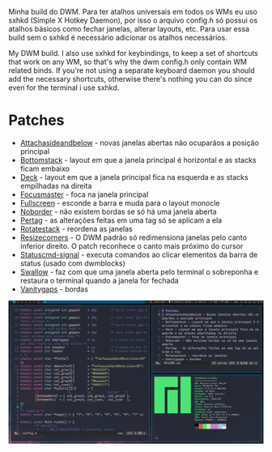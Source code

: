 Minha build do DWM. Para ter atalhos universais em todos os WMs eu uso sxhkd (Simple X Hotkey Daemon), por isso o arquivo config.h só possui os atalhos básicos como fechar janelas, alterar layouts, etc. Para usar essa build sem o sxhkd é necessário adicionar os atalhos necessários.

My DWM build. I also use sxhkd for keybindings, to keep a set of shortcuts that work on any WM, so that's why the dwm config.h only contain WM related binds. If you're not using a separate keyboard daemon you should add the necessary shortcuts, otherwise there's nothing you can do since even for the terminal i use sxhkd.

# Patches
- [Attachasideandbelow](https://dwm.suckless.org/patches/attachasideandbelow/) - novas janelas abertas não ocuparãos a posição principal
- [Bottomstack](https://dwm.suckless.org/patches/bottomstack/) - layout em que a janela principal é horizontal e as stacks ficam embaixo
- [Deck](https://dwm.suckless.org/patches/deck/) - layout em que a janela principal fica na esquerda e as stacks empilhadas na direita
- [Focusmaster](https://dwm.suckless.org/patches/focusmaster/) - foca na janela principal
- [Fullscreen](https://dwm.suckless.org/patches/fullscreen/) - esconde a barra e muda para o layout monocle
- [Noborder](https://dwm.suckless.org/patches/noborder/) - não existem bordas se só há uma janela aberta
- [Pertag](https://dwm.suckless.org/patches/pertag/) - as alterações feitas em uma tag só se aplicam a ela
- [Rotatestack](https://dwm.suckless.org/patches/rotatestack/) - reordena as janelas
- [Resizecorners](https://dwm.suckless.org/patches/resizecorners/) - O DWM padrão só redimensiona janelas pelo canto inferior direito. O patch reconhece o canto mais próximo do cursor
- [Statuscmd-signal](https://dwm.suckless.org/patches/statuscmd/) - executa comandos ao clicar elementos da barra de status (usado com dwmblocks)
- [Swallow](https://dwm.suckless.org/patches/swallow/) - faz com que uma janela aberta pelo terminal o sobreponha e restaura o terminal quando a janela for fechada
- [Vanitygaps](https://dwm.suckless.org/patches/vanitygaps/) - bordas

![DWM](dwm.png)
